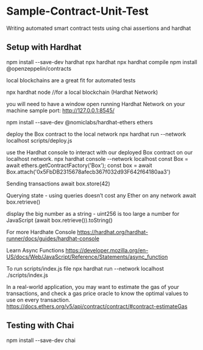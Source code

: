 # Sample-Contract-Unit-Test
Writing automated smart contract tests using chai assertions and hardhat

## Setup with Hardhat
npm install --save-dev hardhat
npx hardhat
npx hardhat compile
npm install @openzeppelin/contracts

local blockchains are a great fit for automated tests

npx hardhat node //for a local blockchain (Hardhat Network)

you will need to have a window open running Hardhat Network on your machine
sample port: http://127.0.0.1:8545/

npm install --save-dev @nomiclabs/hardhat-ethers ethers

deploy the Box contract to the local network
npx hardhat run --network localhost scripts/deploy.js

use the Hardhat console to interact with our deployed Box contract on our localhost network.
npx hardhat console --network localhost
const Box = await ethers.getContractFactory('Box');
const box = await Box.attach('0x5FbDB2315678afecb367f032d93F642f64180aa3')

Sending transactions
await box.store(42)

Querying state - using queries doesn’t cost any Ether on any network
await box.retrieve()

display the big number as a string - uint256 is too large a number for JavaScript
(await box.retrieve()).toString()

For more Hardhate Console
https://hardhat.org/hardhat-runner/docs/guides/hardhat-console

Learn Async Functions
https://developer.mozilla.org/en-US/docs/Web/JavaScript/Reference/Statements/async_function

To run scripts/index.js file
npx hardhat run --network localhost ./scripts/index.js


In a real-world application, you may want to estimate the gas of your transactions, and check a gas price oracle to know the optimal values to use on every transaction.
https://docs.ethers.org/v5/api/contract/contract/#contract-estimateGas




## Testing with Chai
npm install --save-dev chai
